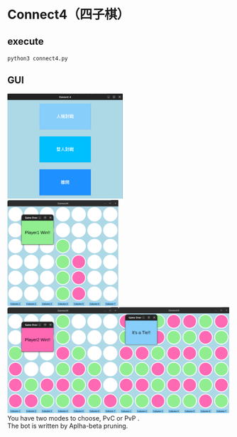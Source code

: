 # Connect4（四子棋）
## execute
 ```
 python3 connect4.py
 ```
## GUI

 <img src="https://github.com/EdwardLeeee/my-picture/blob/main/start.png" width="260"><img src="https://github.com/EdwardLeeee/my-picture/blob/main/player1win.png" width="250">  
 <img src="https://github.com/EdwardLeeee/my-picture/blob/main/player2win.png" width="250"><img src="https://github.com/EdwardLeeee/my-picture/blob/main/draw.png" width="250">  
 You have two modes to choose, PvC or PvP .  
 The bot is written by Aplha-beta pruning.  
 

